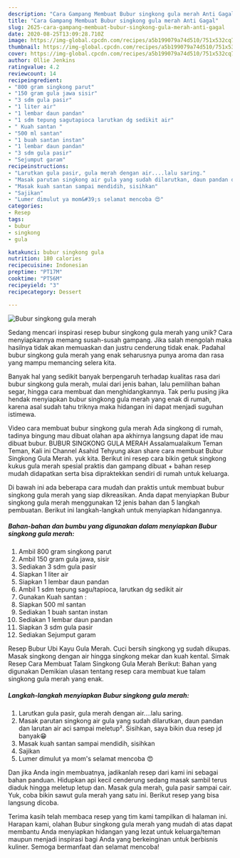 ```yaml
---
description: "Cara Gampang Membuat Bubur singkong gula merah Anti Gagal"
title: "Cara Gampang Membuat Bubur singkong gula merah Anti Gagal"
slug: 2625-cara-gampang-membuat-bubur-singkong-gula-merah-anti-gagal
date: 2020-08-25T13:09:28.710Z
image: https://img-global.cpcdn.com/recipes/a5b199079a74d510/751x532cq70/bubur-singkong-gula-merah-foto-resep-utama.jpg
thumbnail: https://img-global.cpcdn.com/recipes/a5b199079a74d510/751x532cq70/bubur-singkong-gula-merah-foto-resep-utama.jpg
cover: https://img-global.cpcdn.com/recipes/a5b199079a74d510/751x532cq70/bubur-singkong-gula-merah-foto-resep-utama.jpg
author: Ollie Jenkins
ratingvalue: 4.2
reviewcount: 14
recipeingredient:
- "800 gram singkong parut"
- "150 gram gula jawa sisir"
- "3 sdm gula pasir"
- "1 liter air"
- "1 lembar daun pandan"
- "1 sdm tepung sagutapioca larutkan dg sedikit air"
- " Kuah santan "
- "500 ml santan"
- "1 buah santan instan"
- "1 lembar daun pandan"
- "3 sdm gula pasir"
- "Sejumput garam"
recipeinstructions:
- "Larutkan gula pasir, gula merah dengan air....lalu saring."
- "Masak parutan singkong air gula yang sudah dilarutkan, daun pandan dan larutan air aci sampai meletup². Sisihkan, saya bikin dua resep jd banyak😁"
- "Masak kuah santan sampai mendidih, sisihkan"
- "Sajikan"
- "Lumer dimulut ya mom&#39;s selamat mencoba 😍"
categories:
- Resep
tags:
- bubur
- singkong
- gula

katakunci: bubur singkong gula 
nutrition: 180 calories
recipecuisine: Indonesian
preptime: "PT17M"
cooktime: "PT56M"
recipeyield: "3"
recipecategory: Dessert

---
```



![Bubur singkong gula merah](https://img-global.cpcdn.com/recipes/a5b199079a74d510/751x532cq70/bubur-singkong-gula-merah-foto-resep-utama.jpg)

Sedang mencari inspirasi resep bubur singkong gula merah yang unik? Cara menyiapkannya memang susah-susah gampang. Jika salah mengolah maka hasilnya tidak akan memuaskan dan justru cenderung tidak enak. Padahal bubur singkong gula merah yang enak seharusnya punya aroma dan rasa yang mampu memancing selera kita.

Banyak hal yang sedikit banyak berpengaruh terhadap kualitas rasa dari bubur singkong gula merah, mulai dari jenis bahan, lalu pemilihan bahan segar, hingga cara membuat dan menghidangkannya. Tak perlu pusing jika hendak menyiapkan bubur singkong gula merah yang enak di rumah, karena asal sudah tahu triknya maka hidangan ini dapat menjadi suguhan istimewa.

Video cara membuat bubur singkong gula merah Ada singkong di rumah, tadinya bingung mau dibuat olahan apa akhirnya langsung dapat ide mau dibuat bubur. BUBUR SINGKONG GULA MERAH Assalamualaikum Teman Teman, Kali ini Channel Asahid Tehyung akan share cara membuat Bubur Singkong Gula Merah. yuk kita. Berikut ini resep cara bikin getuk singkong kukus gula merah spesial praktis dan gampang dibuat + bahan resep mudah didapatkan serta bisa dipraktekkan sendiri di rumah untuk keluarga.


Di bawah ini ada beberapa cara mudah dan praktis untuk membuat bubur singkong gula merah yang siap dikreasikan. Anda dapat menyiapkan Bubur singkong gula merah menggunakan 12 jenis bahan dan 5 langkah pembuatan. Berikut ini langkah-langkah untuk menyiapkan hidangannya.

<!--inarticleads1-->

##### Bahan-bahan dan bumbu yang digunakan dalam menyiapkan Bubur singkong gula merah:

1. Ambil 800 gram singkong parut
1. Ambil 150 gram gula jawa, sisir
1. Sediakan 3 sdm gula pasir
1. Siapkan 1 liter air
1. Siapkan 1 lembar daun pandan
1. Ambil 1 sdm tepung sagu/tapioca, larutkan dg sedikit air
1. Gunakan  Kuah santan :
1. Siapkan 500 ml santan
1. Sediakan 1 buah santan instan
1. Sediakan 1 lembar daun pandan
1. Siapkan 3 sdm gula pasir
1. Sediakan Sejumput garam


Resep Bubur Ubi Kayu Gula Merah. Cuci bersih singkong yg sudah dikupas. Masak singkong dengan air hingga singkong mekar dan kuah kental. Simak Resep Cara Membuat Talam Singkong Gula Merah Berikut: Bahan yang digunakan Demikian ulasan tentang resep cara membuat kue talam singkong gula merah yang enak. 

<!--inarticleads2-->

##### Langkah-langkah menyiapkan Bubur singkong gula merah:

1. Larutkan gula pasir, gula merah dengan air....lalu saring.
1. Masak parutan singkong air gula yang sudah dilarutkan, daun pandan dan larutan air aci sampai meletup². Sisihkan, saya bikin dua resep jd banyak😁
1. Masak kuah santan sampai mendidih, sisihkan
1. Sajikan
1. Lumer dimulut ya mom&#39;s selamat mencoba 😍


Dan jika Anda ingin membuatnya, jadikanlah resep dari kami ini sebagai bahan panduan. Hidupkan api kecil cenderung sedang masak sambil terus diaduk hingga meletup letup dan. Masak gula merah, gula pasir sampai cair. Yuk, coba bikin sawut gula merah yang satu ini. Berikut resep yang bisa langsung dicoba. 

Terima kasih telah membaca resep yang tim kami tampilkan di halaman ini. Harapan kami, olahan Bubur singkong gula merah yang mudah di atas dapat membantu Anda menyiapkan hidangan yang lezat untuk keluarga/teman maupun menjadi inspirasi bagi Anda yang berkeinginan untuk berbisnis kuliner. Semoga bermanfaat dan selamat mencoba!
